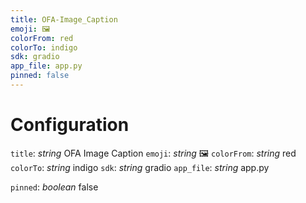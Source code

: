 ```yaml
---
title: OFA-Image_Caption
emoji: 🖼
colorFrom: red
colorTo: indigo
sdk: gradio
app_file: app.py
pinned: false
---
```

# Configuration
`title`: _string_
OFA Image Caption
`emoji`: _string_
🖼
`colorFrom`: _string_
red
`colorTo`: _string_
indigo
`sdk`: _string_
gradio
`app_file`: _string_
app.py

`pinned`: _boolean_
false